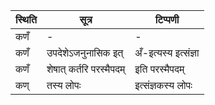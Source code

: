 | स्थिति | सूत्र | टिप्पणी |
| ----- | ------- | ------ |
| कणँ | - | - |
| कणँ | उपदेशेऽजनुनासिक इत् | अँ-इत्यस्य इत्संज्ञा |
| कणँ | शेषात् कर्तरि परस्मैपदम् | इति परस्मैपदम् |
| कण् | तस्य लोपः | इत्संज्ञकस्य लोपः |
